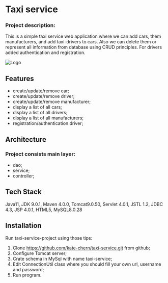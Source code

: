 
# Taxi service

### Project description:
This is a simple taxi service web application where we can add cars, them manufacturers, and add taxi-drivers to cars. Also we can delete them or represent all information from database using CRUD principles. For drivers added authentication and registration.


![Logo](https://img.freepik.com/free-vector/taxi-service-logo-template_1057-4799.jpg?w=2000)


## Features

- create/update/remove car;
- create/update/remove driver;
- create/update/remove manufacturer;
- display a list of all cars;
- display a list of all drivers;
- display a list of all manufacturers;
- registration/authentication driver;



## Architecture
### Project consists main layer:
- dao;
- service;
- controller;



## Tech Stack

Java11, JDK 9.0.1, Maven 4.0.0, Tomcat9.0.50, Servlet 4.0.1, JSTL 1.2, JDBC 4.3, JSP 4.0.1, HTML5, MySQL8.0.28



## Installation

Run taxi-service-project using those tips:
1. Clone https://github.com/kate-chern/taxi-service.git from github;
2. Configure Tomcat server;
3. Crate schema in MySql with name taxi-service;
4. Edit ConnectionUtil class where you should fill your own url, username and password;
5. Run program. 


    
